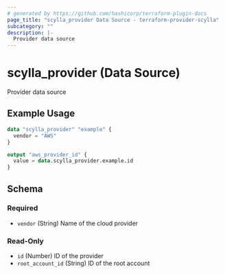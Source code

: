 ```yaml
---
# generated by https://github.com/hashicorp/terraform-plugin-docs
page_title: "scylla_provider Data Source - terraform-provider-scylla"
subcategory: ""
description: |-
  Provider data source
---
```


# scylla_provider (Data Source)

Provider data source

## Example Usage

```terraform
data "scylla_provider" "example" {
  vendor = "AWS"
}

output "aws_provider_id" {
  value = data.scylla_provider.example.id
}
```

<!-- schema generated by tfplugindocs -->
## Schema

### Required

- `vendor` (String) Name of the cloud provider

### Read-Only

- `id` (Number) ID of the provider
- `root_account_id` (String) ID of the root account



